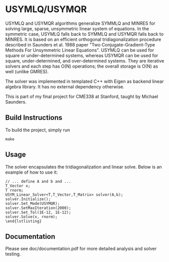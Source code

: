 # USYMLQ/USYMQR
USYMLQ and USYMQR algorithms generalize SYMMLQ and MINRES for solving
large, sparse, unsymmetric linear system of equations. 
In the symmetric case, USYMLQ falls back to SYMMLQ and USYMQR falls 
back to MINRES. It is based on an efficient orthogonal tridiagonalization 
procedure described in Saunders et al. 1988 paper 
"Two Conjugate-Gradient-Type Methods For Unsymmetric Linear Equations". 
USYMLQ can be used for square or under-determined systems, whereas
USYMQR can be used for square, under-determined, and over-determined
systems. They are iterative solvers and each step has O(N) operations;
the overall storage is O(N) as well (unlike GMRES). 

The solver was implemented in templated C++ with Eigen as backend 
linear algebra library. It has no external dependency otherwise. 

This is part of my final project for CME338 at Stanford, taught 
by Michael Saunders. 

## Build Instructions
To build the project, simply run
```
make
```

## Usage
The solver encapsulates the tridiagonalization and linear solve. 
Below is an example of how to use it:
```
// ... define A and b and ...
T_Vector x;
T rnorm;
USYM_Linear_Solver<T,T_Vector,T_Matrix> solver(A,b);
solver.Initialize();
solver.Set_Mode(USYMQR);
solver.SetMaxIteration(2000);
solver.Set_Tol(1E-12, 1E-12);
solver.Solve(x, rnorm);
\end{lstlisting}
```

## Documentation
Please see doc/documentation.pdf for more detailed analysis and 
solver testing.
